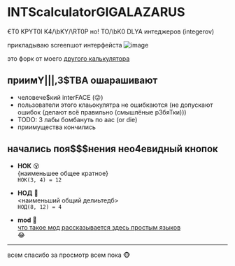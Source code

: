 # INTScalculatorGIGALAZARUS

€T0 KPYT0I K4/\bKY/\RT0P но! TO/\bK0 DLYA интеджеров (integerov)

прикладываю screenшот интерфейста 
![image](https://github.com/user-attachments/assets/5cfef970-a2ea-4b86-a194-56dbadb09f8a)


это форк от моего [другого калькулятора](https://github.com/mkq4/GigaLazarusCalculatorBomba)

## приимY|||,3$TBA ошарашивают

- человече$кий interFACE (😜)
- пользователи этого клаьокулятра не oшибкаются (не допускают ошибок (делают всё правильно (смышлёные р3бяТки)))
- TODO: 3 лабы бомбануть по аас (or die)
- приимущества кончились

## начались поя$$$нения нео4евидный кнопок

- **НОК** 😵  
  {наименьшее общее кратное}  
  `НОК(3, 4) = 12`

- **НОД** 🤤  
  <наименьший общий делиьтедб>  
  `НОД(8, 12) = 4`

- **mod** 🔪  
  [что такое мод рассказывается здесь простым языков](https://www.youtube.com/watch?v=xvFZjo5PgG0)  
  😂

---

всем спасибо за просмотр всем пока 🐵

